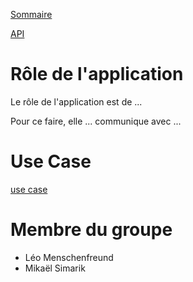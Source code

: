 [Sommaire](https://ursi-2020.github.io/Documentation/)

[API](api.md)

# Rôle de l'application

Le rôle de l'application est de ...

Pour ce faire, elle ... communique avec ...

# Use Case

[use case](img/use-case.png)

# Membre du groupe

* Léo Menschenfreund
* Mikaël Simarik
